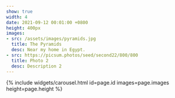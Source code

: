 ```yaml
---
show: true
width: 4
date: 2021-09-12 00:01:00 +0800
height: 400px
images:
- src: /assets/images/pyramids.jpg
  title: The Pyramids
  desc: Near my home in Egypt.
- src: https://picsum.photos/seed/second22/800/800
  title: Photo 2
  desc: Description 2
---
```


{% include widgets/carousel.html id=page.id images=page.images height=page.height %}

